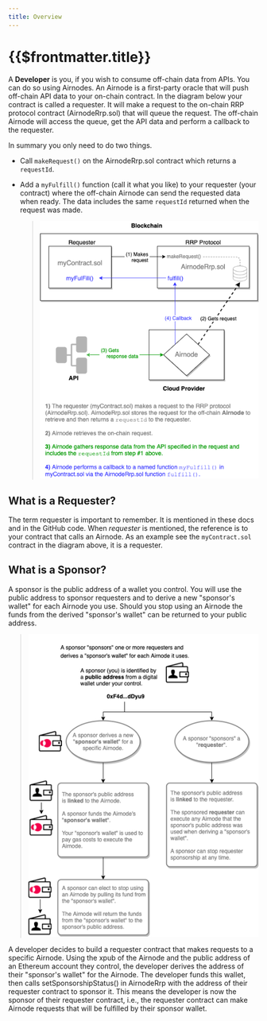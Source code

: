 ```yaml
---
title: Overview
---
```


# {{$frontmatter.title}}

<TocHeader />
<TOC class="table-of-contents" :include-level="[2,3]" />


A **Developer** is you, if you wish to consume off-chain data from APIs. You can do so using Airnodes. An Airnode is a first-party oracle that will push off-chain API data to your on-chain contract. In the diagram below your contract is called a requester. It will make a request to the on-chain RRP protocol contract (AirnodeRrp.sol) that will queue the request. The off-chain Airnode will access the queue, get the API data and perform a callback to the requester.

In summary you only need to do two things.

- Call `makeRequest()` on the AirnodeRrp.sol contract which returns a `requestId`.
- Add a `myFulfill()` function (call it what you like) to your requester (your contract) where the off-chain Airnode can send the requested data when ready. The data includes the same `requestId` returned when the request was made.


  > ![call](../assets/images/developer-overview.png)

## What is a Requester?

The term requester is important to remember. It is mentioned in these docs and in the GitHub code. When _requester_ is mentioned, the reference is to your contract that calls an Airnode. As an example see the `myContract.sol` contract in the diagram above, it is a requester.

## What is a Sponsor?

A sponsor is the public address of a wallet you control. You will use the public address to sponsor  requesters and to derive a new "sponsor's wallet" for each Airnode you use. Should you stop using an Airnode the funds from the derived "sponsor's wallet" can be returned to your public address.

>![image](../assets/images/sponsor-overview.png)

A developer decides to build a requester contract that makes requests to a specific Airnode. Using the xpub of the Airnode and the public address of an Ethereum account they control, the developer derives the address of their "sponsor's wallet" for the Airnode. The developer funds this wallet, then calls setSponsorshipStatus() in AirnodeRrp with the address of their requester contract to sponsor it. This means the developer is now the sponsor of their requester contract, i.e., the requester contract can make Airnode requests that will be fulfilled by their sponsor wallet.

<DesignatedWalletWarning/>